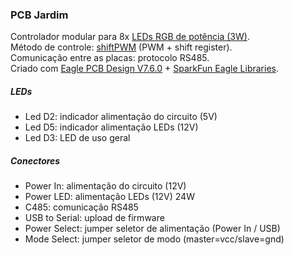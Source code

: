 ### PCB Jardim

Controlador modular para 8x [LEDs RGB de potência (3W)](https://www.adafruit.com/product/2530).  
Método de controle: [shiftPWM](https://github.com/elcojacobs/ShiftPWM) (PWM + shift register).  
Comunicação entre as placas: protocolo RS485.  
Criado com [Eagle PCB Design V7.6.0](https://cadsoft.io/) + [SparkFun Eagle Libraries](https://github.com/sparkfun/SparkFun-Eagle-Libraries).  

##### LEDs
- Led D2: indicador alimentação do circuito (5V)
- Led D5: indicador alimentação LEDs (12V)
- Led D3: LED de uso geral

##### Conectores
- Power In: alimentação do circuito (12V)
- Power LED: alimentação LEDs (12V) 24W
- C485: comunicação RS485
- USB to Serial: upload de firmware
- Power Select: jumper seletor de alimentação (Power In / USB)
- Mode Select: jumper seletor de modo (master=vcc/slave=gnd)
